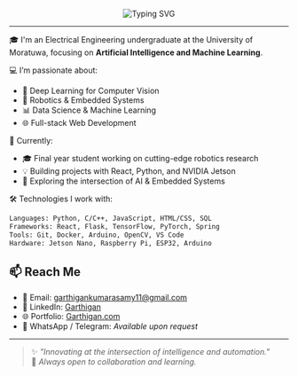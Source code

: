<p align="center">
  <img src="https://readme-typing-svg.demolab.com?font=Fira+Code&size=40&pause=1000&color=58A6FF&center=true&vCenter=true&width=435&lines=Hi+I'm+Garthigan" alt="Typing SVG" />
</p>

---

🎓 I'm an Electrical Engineering undergraduate at the University of Moratuwa, focusing on **Artificial Intelligence and Machine Learning**.

💻 I’m passionate about:
- 🧠 Deep Learning for Computer Vision
- 🤖 Robotics & Embedded Systems
- 📊 Data Science & Machine Learning
- 🌐 Full-stack Web Development


🌱 Currently:
- 🎓 Final year student working on cutting-edge robotics research
- 💡 Building projects with React, Python, and NVIDIA Jetson
- 🧪 Exploring the intersection of AI & Embedded Systems

🛠️ Technologies I work with:
```bash
Languages: Python, C/C++, JavaScript, HTML/CSS, SQL  
Frameworks: React, Flask, TensorFlow, PyTorch, Spring  
Tools: Git, Docker, Arduino, OpenCV, VS Code  
Hardware: Jetson Nano, Raspberry Pi, ESP32, Arduino
```

## 📫 Reach Me

- 📧 Email: [garthigankumarasamy11@gmail.com](mailto:garthigankumarasamy11@gmail.com)  
- 💼 LinkedIn: [Garthigan](https://www.linkedin.com/in/garthigan-kumarasamy-1450891a9/)  
- 🌐 Portfolio: [Garthigan.com](https://my-portfolio-fawn-nine-92.vercel.app)  
- 💬 WhatsApp / Telegram: *Available upon request*

---

> ✨ *"Innovating at the intersection of intelligence and automation."*  
> 💙 *Always open to collaboration and learning.*
